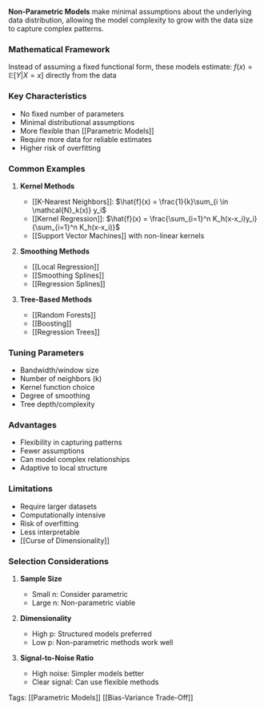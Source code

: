 **Non-Parametric Models** make minimal assumptions about the underlying data distribution, allowing the model complexity to grow with the data size to capture complex patterns.

### Mathematical Framework
Instead of assuming a fixed functional form, these models estimate:
$f(x) = \mathbb{E}[Y|X=x]$ directly from the data

### Key Characteristics
- No fixed number of parameters
- Minimal distributional assumptions
- More flexible than [[Parametric Models]]
- Require more data for reliable estimates
- Higher risk of overfitting

### Common Examples
1. **Kernel Methods**
   - [[K-Nearest Neighbors]]: $\hat{f}(x) = \frac{1}{k}\sum_{i \in \mathcal{N}_k(x)} y_i$
   - [[Kernel Regression]]: $\hat{f}(x) = \frac{\sum_{i=1}^n K_h(x-x_i)y_i}{\sum_{i=1}^n K_h(x-x_i)}$
   - [[Support Vector Machines]] with non-linear kernels

2. **Smoothing Methods**
   - [[Local Regression]]
   - [[Smoothing Splines]]
   - [[Regression Splines]]

3. **Tree-Based Methods**
   - [[Random Forests]]
   - [[Boosting]]
   - [[Regression Trees]]

### Tuning Parameters
- Bandwidth/window size
- Number of neighbors (k)
- Kernel function choice
- Degree of smoothing
- Tree depth/complexity

### Advantages
- Flexibility in capturing patterns
- Fewer assumptions
- Can model complex relationships
- Adaptive to local structure

### Limitations
- Require larger datasets
- Computationally intensive
- Risk of overfitting
- Less interpretable
- [[Curse of Dimensionality]]

### Selection Considerations
1. **Sample Size**
   - Small n: Consider parametric
   - Large n: Non-parametric viable

2. **Dimensionality**
   - High p: Structured models preferred
   - Low p: Non-parametric methods work well

3. **Signal-to-Noise Ratio**
   - High noise: Simpler models better
   - Clear signal: Can use flexible methods

Tags:
[[Parametric Models]]
[[Bias-Variance Trade-Off]]
